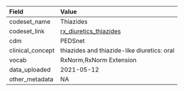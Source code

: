 |Field            |Value                                       |
|:----------------|:-------------------------------------------|
|codeset_name     |Thiazides                                   |
|codeset_link     |[rx_diuretics_thiazides](https://github.com/PEDSnet/Variable-Dictionary/blob/main/drug/rx_diuretics_thiazides.csv)|
|cdm              |PEDSnet                                     |
|clinical_concept |thiazides and thiazide-like diuretics: oral |
|vocab            |RxNorm,RxNorm Extension                     |
|data_uploaded    |2021-05-12                                  |
|other_metadata   |NA                                          |
